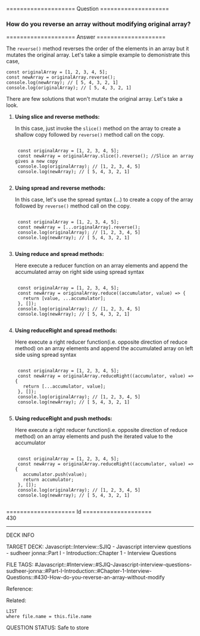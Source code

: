 ==================== Question ====================  

### How do you reverse an array without modifying original array?  

==================== Answer ====================  

The `reverse()` method reverses the order of the elements in an array but it mutates the original array. Let's take a simple example to demonistrate this case,

<!-- codeblock-start -->
<pre><code class="hljs language-javascript"><span class="hljs-keyword">const</span> originalArray = [<span class="hljs-number">1</span>, <span class="hljs-number">2</span>, <span class="hljs-number">3</span>, <span class="hljs-number">4</span>, <span class="hljs-number">5</span>];
<span class="hljs-keyword">const</span> newArray = originalArray.<span class="hljs-title function_">reverse</span>();
<span class="hljs-variable language_">console</span>.<span class="hljs-title function_">log</span>(newArray); <span class="hljs-comment">// [ 5, 4, 3, 2, 1]</span>
<span class="hljs-variable language_">console</span>.<span class="hljs-title function_">log</span>(originalArray); <span class="hljs-comment">// [ 5, 4, 3, 2, 1]</span>
</code></pre>
<!-- codeblock-end -->

There are few solutions that won't mutate the original array. Let's take a look.

1. **Using slice and reverse methods:**

    In this case, just invoke the `slice()` method on the array to create a shallow copy followed by `reverse()` method call on the copy.

    <!-- codeblock-start -->
    <pre><code class="hljs language-javascript">
    <span class="hljs-keyword">const</span> originalArray = [<span class="hljs-number">1</span>, <span class="hljs-number">2</span>, <span class="hljs-number">3</span>, <span class="hljs-number">4</span>, <span class="hljs-number">5</span>];
    <span class="hljs-keyword">const</span> newArray = originalArray.<span class="hljs-title function_">slice</span>().<span class="hljs-title function_">reverse</span>(); <span class="hljs-comment">//Slice an array gives a new copy</span>
    <span class="hljs-variable language_">console</span>.<span class="hljs-title function_">log</span>(originalArray); <span class="hljs-comment">// [1, 2, 3, 4, 5]</span>
    <span class="hljs-variable language_">console</span>.<span class="hljs-title function_">log</span>(newArray); <span class="hljs-comment">// [ 5, 4, 3, 2, 1]</span>
    </code></pre>
    <!-- codeblock-end -->

2. **Using spread and reverse methods:**

    In this case, let's use the spread syntax (...) to create a copy of the array followed by `reverse()` method call on the copy.

    <!-- codeblock-start -->
    <pre><code class="hljs language-javascript">
    <span class="hljs-keyword">const</span> originalArray = [<span class="hljs-number">1</span>, <span class="hljs-number">2</span>, <span class="hljs-number">3</span>, <span class="hljs-number">4</span>, <span class="hljs-number">5</span>];
    <span class="hljs-keyword">const</span> newArray = [...originalArray].<span class="hljs-title function_">reverse</span>();
    <span class="hljs-variable language_">console</span>.<span class="hljs-title function_">log</span>(originalArray); <span class="hljs-comment">// [1, 2, 3, 4, 5]</span>
    <span class="hljs-variable language_">console</span>.<span class="hljs-title function_">log</span>(newArray); <span class="hljs-comment">// [ 5, 4, 3, 2, 1]</span>
    </code></pre>
    <!-- codeblock-end -->

3. **Using reduce and spread methods:**

    Here execute a reducer function on an array elements and append the accumulated array on right side using spread syntax

    <!-- codeblock-start -->
    <pre><code class="hljs language-javascript">
    <span class="hljs-keyword">const</span> originalArray = [<span class="hljs-number">1</span>, <span class="hljs-number">2</span>, <span class="hljs-number">3</span>, <span class="hljs-number">4</span>, <span class="hljs-number">5</span>];
    <span class="hljs-keyword">const</span> newArray = originalArray.<span class="hljs-title function_">reduce</span>(<span class="hljs-function">(<span class="hljs-params">accumulator, value</span>) =></span> {
      <span class="hljs-keyword">return</span> [value, ...accumulator];
    }, []);
    <span class="hljs-variable language_">console</span>.<span class="hljs-title function_">log</span>(originalArray); <span class="hljs-comment">// [1, 2, 3, 4, 5]</span>
    <span class="hljs-variable language_">console</span>.<span class="hljs-title function_">log</span>(newArray); <span class="hljs-comment">// [ 5, 4, 3, 2, 1]</span>
    </code></pre>
    <!-- codeblock-end -->

4. **Using reduceRight and spread methods:**

    Here execute a right reducer function(i.e. opposite direction of reduce method) on an array elements and append the accumulated array on left side using spread syntax

    <!-- codeblock-start -->
    <pre><code class="hljs language-javascript">
    <span class="hljs-keyword">const</span> originalArray = [<span class="hljs-number">1</span>, <span class="hljs-number">2</span>, <span class="hljs-number">3</span>, <span class="hljs-number">4</span>, <span class="hljs-number">5</span>];
    <span class="hljs-keyword">const</span> newArray = originalArray.<span class="hljs-title function_">reduceRight</span>(<span class="hljs-function">(<span class="hljs-params">accumulator, value</span>) =></span> {
      <span class="hljs-keyword">return</span> [...accumulator, value];
    }, []);
    <span class="hljs-variable language_">console</span>.<span class="hljs-title function_">log</span>(originalArray); <span class="hljs-comment">// [1, 2, 3, 4, 5]</span>
    <span class="hljs-variable language_">console</span>.<span class="hljs-title function_">log</span>(newArray); <span class="hljs-comment">// [ 5, 4, 3, 2, 1]</span>
    </code></pre>
    <!-- codeblock-end -->

5. **Using reduceRight and push methods:**

    Here execute a right reducer function(i.e. opposite direction of reduce method) on an array elements and push the iterated value to the accumulator

    <!-- codeblock-start -->
    <pre><code class="hljs language-javascript">
    <span class="hljs-keyword">const</span> originalArray = [<span class="hljs-number">1</span>, <span class="hljs-number">2</span>, <span class="hljs-number">3</span>, <span class="hljs-number">4</span>, <span class="hljs-number">5</span>];
    <span class="hljs-keyword">const</span> newArray = originalArray.<span class="hljs-title function_">reduceRight</span>(<span class="hljs-function">(<span class="hljs-params">accumulator, value</span>) =></span> {
      accumulator.<span class="hljs-title function_">push</span>(value);
      <span class="hljs-keyword">return</span> accumulator;
    }, []);
    <span class="hljs-variable language_">console</span>.<span class="hljs-title function_">log</span>(originalArray); <span class="hljs-comment">// [1, 2, 3, 4, 5]</span>
    <span class="hljs-variable language_">console</span>.<span class="hljs-title function_">log</span>(newArray); <span class="hljs-comment">// [ 5, 4, 3, 2, 1]</span>
    </code></pre>
    <!-- codeblock-end -->

==================== Id ====================  
430

---

DECK INFO

TARGET DECK: Javascript::Interview::SJIQ - Javascript interview questions - sudheer jonna::Part I - Introduction::Chapter 1 - Interview Questions

FILE TAGS: #Javascript::#Interview::#SJIQ-Javascript-interview-questions-sudheer-jonna::#Part-I-Introduction::#Chapter-1-Interview-Questions::#430-How-do-you-reverse-an-array-without-modify

Reference:

Related:

```dataview
LIST
where file.name = this.file.name
```

QUESTION STATUS: Safe to store
